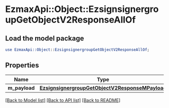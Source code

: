 # EzmaxApi::Object::EzsignsignergroupGetObjectV2ResponseAllOf

## Load the model package
```perl
use EzmaxApi::Object::EzsignsignergroupGetObjectV2ResponseAllOf;
```

## Properties
Name | Type | Description | Notes
------------ | ------------- | ------------- | -------------
**m_payload** | [**EzsignsignergroupGetObjectV2ResponseMPayload**](EzsignsignergroupGetObjectV2ResponseMPayload.md) |  | 

[[Back to Model list]](../README.md#documentation-for-models) [[Back to API list]](../README.md#documentation-for-api-endpoints) [[Back to README]](../README.md)


